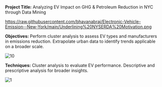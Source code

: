 **Project Title:**
Analyzing EV Impact on GHG & Petroleum Reduction in NYC through Data Mining

https://raw.githubusercontent.com/bhavanabraj/Electronic-Vehicle-Emission--New-York/main/Underlining%20NYSERDA%20Motivation.png


**Objectives:**
Perform cluster analysis to assess EV types and manufacturers in emissions reduction.
Extrapolate urban data to identify trends applicable on a broader scale.


![10](https://github.com/abhinav14kr/Electronic_Vehicular_Emission_NY/assets/139970672/1624e716-008e-4bc8-af2d-d3dc7e2bb054)



**Techniques:**
Cluster analysis to evaluate EV performance.
Descriptive and prescriptive analysis for broader insights.


![1](https://github.com/abhinav14kr/Electronic_Vehicular_Emission_NY/assets/139970672/2264db50-9ef6-4445-91f0-87ab184ca6be)
